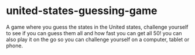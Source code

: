 # united-states-guessing-game
A game where you guess the states in the United states, challenge yourself to see if you can guess them all and how fast you can get all 50! you can also play it on the go so you can challenge yourself on a computer, tablet or phone.
